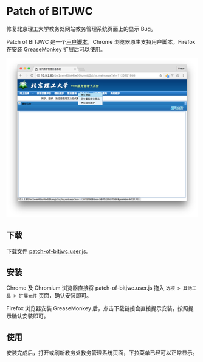 # Patch of BITJWC
修复北京理工大学教务处网站教务管理系统页面上的显示 Bug。

Patch of BITJWC 是一个[用户脚本](http://userscripts-mirror.org/)，Chrome 浏览器原生支持用户脚本，Firefox 在安装 [GreaseMonkey](https://addons.mozilla.org/en-US/firefox/addon/greasemonkey/) 扩展后可以使用。

![](https://github.com/fenprace/Patch-of-BITJWC/raw/master/screenshot.png)

## 下载
下载文件 [patch-of-bitjwc.user.js](https://github.com/fenprace/Patch-of-BITJWC/raw/master/patch-of-bitjwc.user.js)。

## 安装
Chrome 及 Chromium 浏览器直接将 patch-of-bitjwc.user.js 拖入 `选项 > 其他工具 > 扩展元件` 页面，确认安装即可。

Firefox 浏览器安装 GreaseMonkey 后，点击下载链接会直接提示安装，按照提示确认安装即可。

## 使用
安装完成后，打开或刷新教务处教务管理系统页面，下拉菜单已经可以正常显示。
